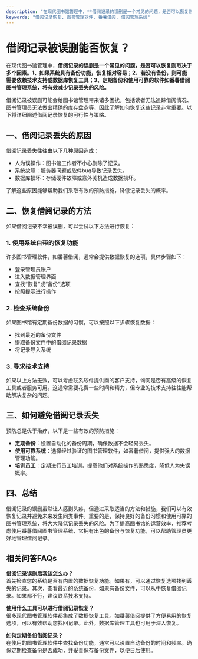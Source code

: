 ```yaml
---
description: "在现代图书馆管理中，**借阅记录的误删是一个常见的问题，是否可以恢复则取决于多个因素。1、如果系统具有备份功能，恢复相对容易；2、若没有备份，则可能需要依赖技术支持或数据库恢复工具；3、定期备份和使用可靠的软件如番薯借阅图书管理系统，将有效减少记录丢失的风险。** "
keywords: "借阅记录恢复, 图书管理软件, 番薯借阅, 借阅管理系统"
---
```

# 借阅记录被误删能否恢复？

在现代图书馆管理中，**借阅记录的误删是一个常见的问题，是否可以恢复则取决于多个因素。1、如果系统具有备份功能，恢复相对容易；2、若没有备份，则可能需要依赖技术支持或数据库恢复工具；3、定期备份和使用可靠的软件如番薯借阅图书管理系统，将有效减少记录丢失的风险。** 

借阅记录被误删可能会给图书馆管理带来诸多困扰，包括读者无法追踪借阅情况、图书管理员无法做出精确的库存盘点等，因此了解如何恢复这些记录非常重要。以下将详细阐述借阅记录恢复的可行性与策略。

## 一、借阅记录丢失的原因

借阅记录丢失往往由以下几种原因造成：

- 人为误操作：图书馆工作者不小心删除了记录。
- 系统故障：服务器问题或软件bug导致记录丢失。
- 数据库损坏：存储硬件故障或意外关机造成数据损坏。

了解这些原因能够帮助我们采取有效的预防措施，降低记录丢失的概率。

## 二、恢复借阅记录的方法

如果借阅记录不幸被误删，可以尝试以下方法进行恢复：

### 1. 使用系统自带的恢复功能
许多图书管理软件，如番薯借阅，通常会提供数据恢复的选项，具体步骤如下：

- 登录管理员账户
- 进入数据管理界面
- 查找“恢复”或“备份”选项
- 按照提示进行操作

### 2. 检查系统备份
如果图书馆有定期备份数据的习惯，可以按照以下步骤恢复数据：

- 找到最近的备份文件
- 提取备份文件中的借阅记录数据
- 将记录导入系统

### 3. 寻求技术支持
如果以上方法无效，可以考虑联系软件提供商的客户支持，询问是否有高级的恢复工具或者服务可用。这通常需要花费一些时间和精力，但专业的技术支持往往能帮助解决复杂的问题。

## 三、如何避免借阅记录丢失

预防总是优于治疗，以下是一些有效的预防措施：

- **定期备份**：设置自动化的备份周期，确保数据不会轻易丢失。
- **使用可靠系统**：选择经过验证的图书管理软件，如番薯借阅，提供强大的数据管理功能。
- **培训员工**：定期进行员工培训，提高他们对系统操作的熟悉度，降低人为失误概率。

## 四、总结

借阅记录的误删虽然让人感到头疼，但通过采取适当的方法和措施，我们可以有效恢复记录并避免未来发生同类事件。重要的是，保持良好的备份习惯和使用可靠的图书管理系统，将大大降低记录丢失的风险。为了提高图书馆的运营效率，推荐考虑使用番薯借阅图书管理系统，它拥有出色的备份与恢复功能，可以帮助管理员更好地管理借阅记录。

## 相关问答FAQs

**借阅记录误删后我该怎么办？**  
首先检查您的系统是否有内置的数据恢复功能。如果有，可以通过恢复选项找到丢失的记录。其次，查看最近的系统备份，如果有备份文件，可以从中恢复借阅记录。如果都不行，建议联系技术支持。

**使用什么工具可以进行借阅记录恢复？**  
很多现代图书管理软件都集成了数据恢复工具。如番薯借阅提供了方便易用的恢复选项，可以有效帮助您找回记录。此外，数据库管理工具也可用于深入恢复。

**如何定期备份借阅记录？**  
在使用的图书管理软件中查找备份功能，通常可以设置自动备份的时间和频率。确保定期检查备份是否成功，并妥善保存备份文件，以便日后使用。
